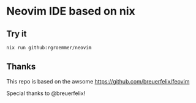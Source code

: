 # Neovim IDE based on nix

## Try it
```bash
nix run github:rgroemmer/neovim
```

## Thanks

This repo is based on the awsome https://github.com/breuerfelix/feovim

Special thanks to @breuerfelix!
